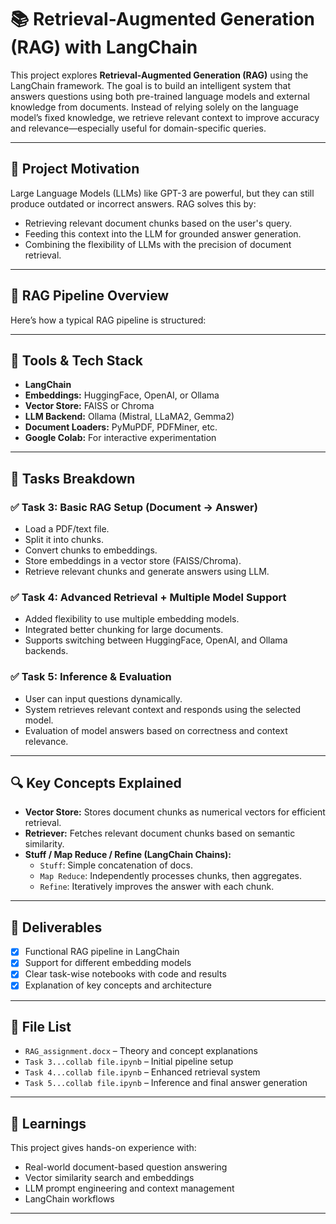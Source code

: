 # 📚 Retrieval-Augmented Generation (RAG) with LangChain

This project explores **Retrieval-Augmented Generation (RAG)** using the LangChain framework. The goal is to build an intelligent system that answers questions using both pre-trained language models and external knowledge from documents. Instead of relying solely on the language model’s fixed knowledge, we retrieve relevant context to improve accuracy and relevance—especially useful for domain-specific queries.

---

## 🚀 Project Motivation

Large Language Models (LLMs) like GPT-3 are powerful, but they can still produce outdated or incorrect answers. RAG solves this by:
- Retrieving relevant document chunks based on the user's query.
- Feeding this context into the LLM for grounded answer generation.
- Combining the flexibility of LLMs with the precision of document retrieval.

---

## 🧱 RAG Pipeline Overview

Here’s how a typical RAG pipeline is structured:


---

## 🔧 Tools & Tech Stack

- **LangChain**
- **Embeddings:** HuggingFace, OpenAI, or Ollama
- **Vector Store:** FAISS or Chroma
- **LLM Backend:** Ollama (Mistral, LLaMA2, Gemma2)
- **Document Loaders:** PyMuPDF, PDFMiner, etc.
- **Google Colab:** For interactive experimentation

---

## 📁 Tasks Breakdown

### ✅ Task 3: Basic RAG Setup (Document → Answer)
- Load a PDF/text file.
- Split it into chunks.
- Convert chunks to embeddings.
- Store embeddings in a vector store (FAISS/Chroma).
- Retrieve relevant chunks and generate answers using LLM.

### ✅ Task 4: Advanced Retrieval + Multiple Model Support
- Added flexibility to use multiple embedding models.
- Integrated better chunking for large documents.
- Supports switching between HuggingFace, OpenAI, and Ollama backends.

### ✅ Task 5: Inference & Evaluation
- User can input questions dynamically.
- System retrieves relevant context and responds using the selected model.
- Evaluation of model answers based on correctness and context relevance.

---

## 🔍 Key Concepts Explained

- **Vector Store:** Stores document chunks as numerical vectors for efficient retrieval.
- **Retriever:** Fetches relevant document chunks based on semantic similarity.
- **Stuff / Map Reduce / Refine (LangChain Chains):**
  - `Stuff`: Simple concatenation of docs.
  - `Map Reduce`: Independently processes chunks, then aggregates.
  - `Refine`: Iteratively improves the answer with each chunk.

---

## 📌 Deliverables

- [x] Functional RAG pipeline in LangChain
- [x] Support for different embedding models
- [x] Clear task-wise notebooks with code and results
- [x] Explanation of key concepts and architecture

---

## 📎 File List

- `RAG_assignment.docx` – Theory and concept explanations
- `Task 3...collab file.ipynb` – Initial pipeline setup
- `Task 4...collab file.ipynb` – Enhanced retrieval system
- `Task 5...collab file.ipynb` – Inference and final answer generation

---

## 🧠 Learnings

This project gives hands-on experience with:
- Real-world document-based question answering
- Vector similarity search and embeddings
- LLM prompt engineering and context management
- LangChain workflows

---



